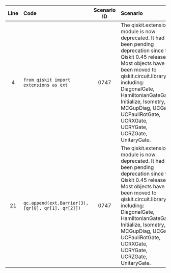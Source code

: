 | Line | Code | Scenario ID | Scenario | Artifact | Refactoring |
| :--: | :--- | :---------: | :------- | :------- | :---------- |
| 4 | `from qiskit import extensions as ext` | 0747 | The qiskit.extensions module is now deprecated. It had been pending deprecation since the Qiskit 0.45 release. Most objects have been moved to qiskit.circuit.library, including: DiagonalGate, HamiltonianGateGate, Initialize, Isometry, MCGupDiag, UCGate, UCPauliRotGate, UCRXGate, UCRYGate, UCRZGate, UnitaryGate. | qiskit.extensions |  |
| 21 | `qc.append(ext.Barrier(3), [qr[0], qr[1], qr[2]])` | 0747 | The qiskit.extensions module is now deprecated. It had been pending deprecation since the Qiskit 0.45 release. Most objects have been moved to qiskit.circuit.library, including: DiagonalGate, HamiltonianGateGate, Initialize, Isometry, MCGupDiag, UCGate, UCPauliRotGate, UCRXGate, UCRYGate, UCRZGate, UnitaryGate. | ext.Barrier |  |